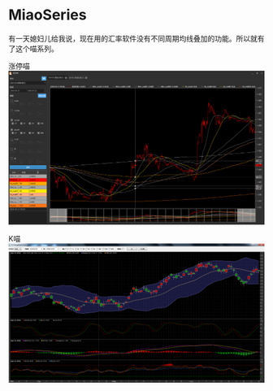 # MiaoSeries
有一天媳妇儿给我说，现在用的汇率软件没有不同周期均线叠加的功能。所以就有了这个喵系列。

涨停喵
![alt text](/ExchangeRateDsp/screenshots/1.png "example 1")

K喵
![alt text](/ExchangeRateDspK/screenshots/2.png "example 2")
